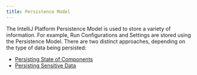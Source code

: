 ```yaml
---
title: Persistence Model
---
```

<!-- Copyright 2000-2020 JetBrains s.r.o. and other contributors. Use of this source code is governed by the Apache 2.0 license that can be found in the LICENSE file. -->

The IntelliJ Platform Persistence Model is used to store a variety of information.
For example, Run Configurations and Settings are stored using the Persistence Model.
There are two distinct approaches, depending on the type of data being persisted:
* [Persisting State of Components](/basics/persisting_state_of_components.md)
* [Persisting Sensitive Data](/basics/persisting_sensitive_data.md)
